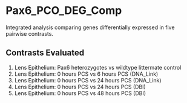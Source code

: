 # Pax6_PCO_DEG_Comp
Integrated analysis comparing genes differentially expressed in five pairwise
contrasts.

## Contrasts Evaluated
  1. Lens Epithelium: Pax6 heterozygotes vs wildtype littermate control
  2. Lens Epithelium: 0 hours PCS vs 6 hours PCS (DNA_Link)
  3. Lens Epithelium: 0 hours PCS vs 24 hours PCS (DNA_Link)
  4. Lens Epithelium: 0 hours PCS vs 24 hours PCS (DBI)
  5. Lens Epithelium: 0 hours PCS vs 48 hours PCS (DBI) 

